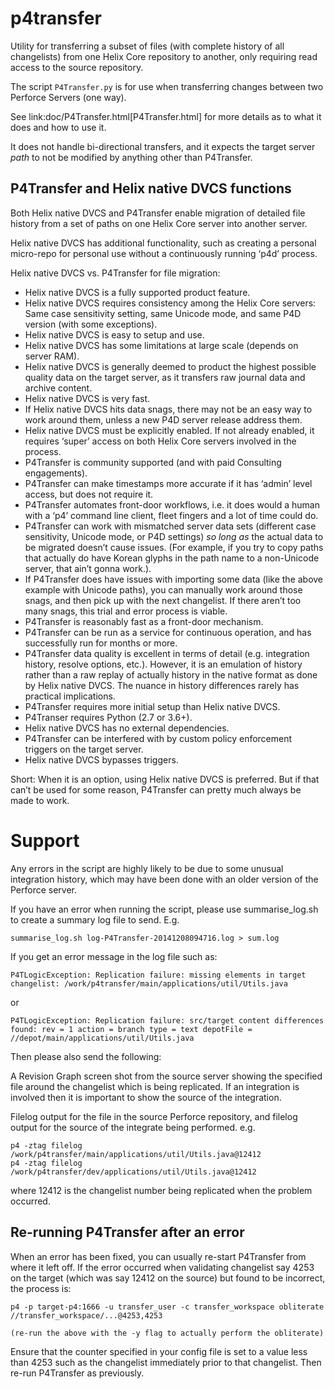 # p4transfer
Utility for transferring a subset of files (with complete history of all changelists) from one Helix Core repository to another, only requiring read access to the source repository.

The script `P4Transfer.py` is for use when transferring changes between two Perforce Servers (one way).

See link:doc/P4Transfer.html[P4Transfer.html] for more details as to what it does and how to use it.

It does not handle bi-directional transfers, and it expects the target server *path* to not be modified by anything other than P4Transfer.

## P4Transfer and Helix native DVCS functions

Both Helix native DVCS and P4Transfer enable migration of detailed file history from a set of paths on one Helix Core server into another server.
 
Helix native DVCS has additional functionality, such as creating a personal micro-repo for personal use without a continuously running ‘p4d’ process.

Helix native DVCS vs. P4Transfer for file migration:
* Helix native DVCS is a fully supported product feature.
* Helix native DVCS requires consistency among the Helix Core servers: Same case sensitivity setting, same Unicode mode, and same P4D version (with some exceptions).
* Helix native DVCS is easy to setup and use.
* Helix native DVCS has some limitations at large scale (depends on server RAM).
* Helix native DVCS is generally deemed to product the highest possible quality data on the target server, as it transfers raw journal data and archive content.
* Helix native DVCS is very fast.
* If Helix native DVCS hits data snags, there may not be an easy way to work around them, unless a new P4D server release address them.
* Helix native DVCS must be explicitly enabled.  If not already enabled, it requires ‘super’ access on both Helix Core servers involved in the process.
* P4Transfer is community supported (and with paid Consulting engagements).
* P4Transfer can make timestamps more accurate if it has ‘admin’ level access, but does not require it.
* P4Transfer automates front-door workflows, i.e. it does would a human with a ‘p4’ command line client, fleet fingers and a lot of time could do.
* P4Transfer can work with mismatched server data sets (different case sensitivity, Unicode mode, or P4D settings) *so long as* the actual data to be migrated doesn’t cause issues.  (For example, if you try to copy paths that actually do have Korean glyphs in the path name to a non-Unicode server, that ain’t gonna work.).
* If P4Transfer does have issues with importing some data (like the above example with Unicode paths), you can manually work around those snags, and then pick up with the next changelist.  If there aren’t too many snags, this trial and error process is viable.
* P4Transfer is reasonably fast as a front-door mechanism.
* P4Transfer can be run as a service for continuous operation, and has successfully run for months or more.
* P4Transfer data quality is excellent in terms of detail (e.g. integration history, resolve options, etc.).  However, it is an emulation of history rather than a raw replay of  actually history in the native format as done by Helix native DVCS.  The nuance in history differences rarely has practical implications.
* P4Transfer requires more initial setup than Helix native DVCS.
* P4Transer requires Python (2.7 or 3.6+).
* Helix native DVCS has no external dependencies.
* P4Transfer can be interfered with by custom policy enforcement triggers on the target server.  
* Helix native DVCS bypasses triggers.

Short: When it is an option, using Helix native DVCS is preferred.  But if that can’t be used for some reason, P4Transfer can pretty much always be made to work.

# Support

Any errors in the script are highly likely to be due to some unusual integration history, which may have been 
done with an older version of the Perforce server.

If you have an error when running the script, please use summarise_log.sh to create
a summary log file to send. E.g.

    summarise_log.sh log-P4Transfer-20141208094716.log > sum.log

If you get an error message in the log file such as:

    P4TLogicException: Replication failure: missing elements in target changelist: /work/p4transfer/main/applications/util/Utils.java
    
or

    P4TLogicException: Replication failure: src/target content differences found: rev = 1 action = branch type = text depotFile = //depot/main/applications/util/Utils.java
    
Then please also send the following:

A Revision Graph screen shot from the source server showing the specified file around the changelist which is being replicated. If
an integration is involved then it is important to show the source of the integration.

Filelog output for the file in the source Perforce repository, and filelog output for the source of the integrate being performed.
e.g.

    p4 -ztag filelog /work/p4transfer/main/applications/util/Utils.java@12412
    p4 -ztag filelog /work/p4transfer/dev/applications/util/Utils.java@12412

where 12412 is the changelist number being replicated when the problem occurred.

## Re-running P4Transfer after an error

When an error has been fixed, you can usually re-start P4Transfer from where it left off. If the error occurred when validating changelist 
say 4253 on the target (which was say 12412 on the source) but found to be incorrect, the process is:

    p4 -p target-p4:1666 -u transfer_user -c transfer_workspace obliterate //transfer_workspace/...@4253,4253
    
    (re-run the above with the -y flag to actually perform the obliterate)

Ensure that the counter specified in your config file is set to a value less than 4253 such as the changelist
immediately prior to that changelist.
Then re-run P4Transfer as previously.
